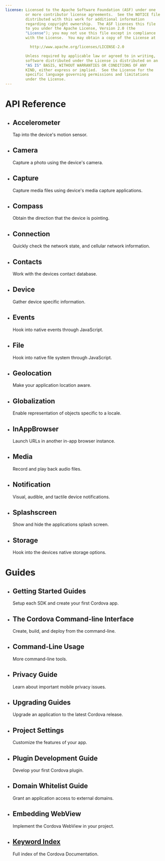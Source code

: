 ```yaml
---
license: Licensed to the Apache Software Foundation (ASF) under one
         or more contributor license agreements.  See the NOTICE file
         distributed with this work for additional information
         regarding copyright ownership.  The ASF licenses this file
         to you under the Apache License, Version 2.0 (the
         "License"); you may not use this file except in compliance
         with the License.  You may obtain a copy of the License at

           http://www.apache.org/licenses/LICENSE-2.0

         Unless required by applicable law or agreed to in writing,
         software distributed under the License is distributed on an
         "AS IS" BASIS, WITHOUT WARRANTIES OR CONDITIONS OF ANY
         KIND, either express or implied.  See the License for the
         specific language governing permissions and limitations
         under the License.
---
```


<div id="home">
    <h1>API Reference</h1>
    <ul>
        <li>
            <h2>Accelerometer</h2>
            <span>Tap into the device's motion sensor.</span>
        </li>
        <li>
            <h2>Camera</h2>
            <span>Capture a photo using the device's camera.</span>
        </li>
        <li>
            <h2>Capture</h2>
            <span>Capture media files using device's media capture applications.</span>
        </li>
        <li>
            <h2>Compass</h2>
            <span>Obtain the direction that the device is pointing.</span>
        </li>
        <li>
            <h2>Connection</h2>
            <span>Quickly check the network state, and cellular network information.</span>
        </li>
        <li>
            <h2>Contacts</h2>
            <span>Work with the devices contact database.</span>
        </li>
        <li>
            <h2>Device</h2>
            <span>Gather device specific information.</span>
        </li>
        <li>
            <h2>Events</h2>
            <span>Hook into native events through JavaScript.</span>
        </li>
        <li>
            <h2>File</h2>
            <span>Hook into native file system through JavaScript.</span>
        </li>
        <li>
            <h2>Geolocation</h2>
            <span>Make your application location aware.</span>
        </li>
        <li>
            <h2>Globalization</h2>
            <span>Enable representation of objects specific to a locale.</span>
        </li>
        <li>
            <h2>InAppBrowser</h2>
            <span>Launch URLs in another in-app browser instance.</span>
        </li>
        <li>
            <h2>Media</h2>
            <span>Record and play back audio files.</span>
        </li>
        <li>
            <h2>Notification</h2>
            <span>Visual, audible, and tactile device notifications.</span>
        </li>
        <li>
            <h2>Splashscreen</h2>
            <span>Show and hide the applications splash screen.</span>
        </li>
        <li>
            <h2>Storage</h2>
            <span>Hook into the devices native storage options.</span>
        </li>
    </ul>
    <h1>Guides</h1>
    <ul>
        <li>
            <h2>Getting Started Guides</h2>
            <span>Setup each SDK and create your first Cordova app.</span>
        </li>
        <li>
            <h2>The Cordova Command-line Interface</h2>
            <span>Create, build, and deploy from the command-line.</span>
        </li>
        <li>
            <h2>Command-Line Usage</h2>
            <span>More command-line tools.</span>
        </li>
        <li>
            <h2>Privacy Guide</h2>
            <span>Learn about important mobile privacy issues.</span>
        </li>
        <li>
            <h2>Upgrading Guides</h2>
            <span>Upgrade an application to the latest Cordova release.</span>
        </li>
        <li>
            <h2>Project Settings</h2>
            <span>Customize the features of your app.</span>
        </li>
        <li>
            <h2>Plugin Development Guide</h2>
            <span>Develop your first Cordova plugin.</span>
        </li>
        <li>
            <h2>Domain Whitelist Guide</h2>
            <span>Grant an application access to external domains.</span>
        </li>
        <li>
            <h2>Embedding WebView</h2>
            <span>Implement the Cordova WebView in your project.</span>
        </li>
        <li>
            <h2><a href="_index.html">Keyword Index</a></h2>
            <span>Full index of the Cordova Documentation.</span>
        </li>
    </ul>
</div>
